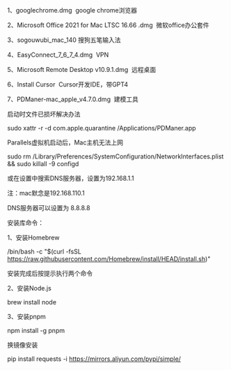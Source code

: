 
1、googlechrome.dmg  google chrome浏览器

2、Microsoft Office 2021 for Mac LTSC 16.66 .dmg  微软office办公套件

3、sogouwubi_mac_140 搜狗五笔输入法

4、EasyConnect_7_6_7_4.dmg  VPN

5、Microsoft Remote Desktop v10.9.1.dmg  远程桌面

6、Install Cursor  Cursor开发IDE，带GPT4

7、PDManer-mac_apple_v4.7.0.dmg  建模工具


启动时文件已损坏解决办法

sudo xattr -r -d com.apple.quarantine /Applications/PDManer.app

  

Parallels虚拟机启动后，Mac主机无法上网

sudo rm /Library/Preferences/SystemConfiguration/NetworkInterfaces.plist && sudo killall -9 configd

或在设置中搜索DNS服务器，设置为192.168.1.1

注：mac默念是192.168.110.1

DNS服务器可以设置为 8.8.8.8

  

安装库命令：

1、安装Homebrew

/bin/bash -c "$(curl -fsSL https://raw.githubusercontent.com/Homebrew/install/HEAD/install.sh)"

安装完成后按提示执行两个命令

  

2、安装Node.js

brew install node

  

3、安装pnpm

npm install -g pnpm

  

换镜像安装

pip install requests -i https://mirrors.aliyun.com/pypi/simple/